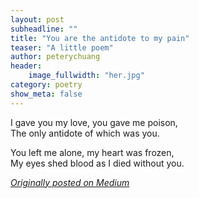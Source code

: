 ```yaml
---
layout: post
subheadline: ""
title: "You are the antidote to my pain"
teaser: "A little poem"
author: peterychuang
header:
    image_fullwidth: "her.jpg"
category: poetry
show_meta: false
---
```

I gave you my love, you gave me poison,  
The only antidote of which was you.  

You left me alone, my heart was frozen,  
My eyes shed blood as I died without you.  

<em>[Originally posted on Medium][1]</em>

[1]: /medium.com/the-coffeelicious/you-are-the-antidote-to-my-pain-85cea1fd78ea
